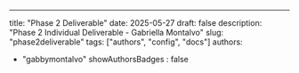 ---
title: "Phase 2 Deliverable"
date: 2025-05-27
draft: false
description: "Phase 2 Individual Deliverable - Gabriella Montalvo"
slug: "phase2deliverable"
tags: ["authors", "config", "docs"]
authors:
  - "gabbymontalvo"
showAuthorsBadges : false

